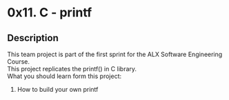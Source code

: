 # 0x11. C - printf

## Description
This team project is part of the first sprint for the ALX Software Engineering Course. <br/>
This project replicates the printf() in C library. <br>
What you should learn form this project:<br>
1. How to build your own printf
